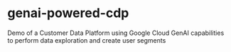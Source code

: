 # genai-powered-cdp
Demo of a Customer Data Platform using Google Cloud GenAI capabilities to perform data exploration and create user segments

